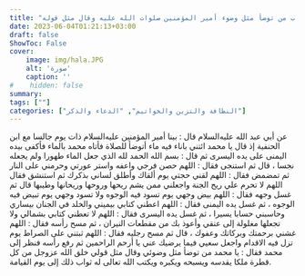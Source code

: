 ```yaml
---
title: "ثواب من توضأ مثل وضوء أمير المؤمنين صلوات الله عليه وقال مثل قوله" 
date: 2023-06-04T01:21:13+03:00
draft: false
ShowToc: False
cover:
    image: img/hala.JPG
    alt: 'صورة'
    caption: ''
#    hidden: false
summary: 
tags: [""]
categories: ["النظافة والتزين والخواتيم", "الدعاء والذكر"]
---
```

عن أبي عبد الله عليه‌السلام قال : بينا أمير المؤمنين عليه‌السلام ذات يوم جالسا
مع ابن الحنفية إذ قال يا محمد ائتني باناء فيه ماء أتوضأ للصلاة فأتاه
محمد بالماء فأكفى بيده اليمنى على يده اليسرى ثم قال : بسم الله الحمد
لله الذي جعل الماء طهورا ولم يجعله نجسا ، قال ثم استنجى فقال :
اللهم حصن فرجي واعفه واستر عورتي وحرمني على النار ثم تمضمض
فقال : اللهم لقني حجتي يوم ألقاك وأطلق لساني بذكرك ثم استنشق فقال
اللهم لا تحرم علي ريح الجنة واجعلني ممن يشم ريحها وروحها وريحانها
وطيبها قال ثم غسل وجهه فقال : اللهم بيض وجهي يوم تسود فيه
الوجوه ولا تسود وجهي يوم تبيض فيه الوجوه ، ثم غسل يده اليمنى
فقال : اللهم اعطني كتابي بيميني والخلد في الجنان بيساري وحاسبني حسابا
يسيرا ، ثم غسل يده اليسرى فقال : اللهم لا تعطني كتابي بشمالي ولا
تجعلها مغلولة إلى عنقي وأعوذ بك من مقطعات النيران ، ثم مسح رأسه
فقال : اللهم غشني برحمتك وبركاتك وعفوك ، قال ثم مسح رجليه فقال :
اللهم ثبتني على الصراط يوم تزل فيه الاقدام واجعل سعيي فيما يرضيك
عني يا أرحم الراحمين ثم رفع رأسه فنظر إلى محمد فقال : يا محمد من
توضأ مثل وضوئي وقال مثل قولي خلق الله عزوجل من كل قطرة ملكا
يقدسه ويسبحه ويكبره ويكتب الله تعالى له ثواب ذلك إلى يوم القيامة.


